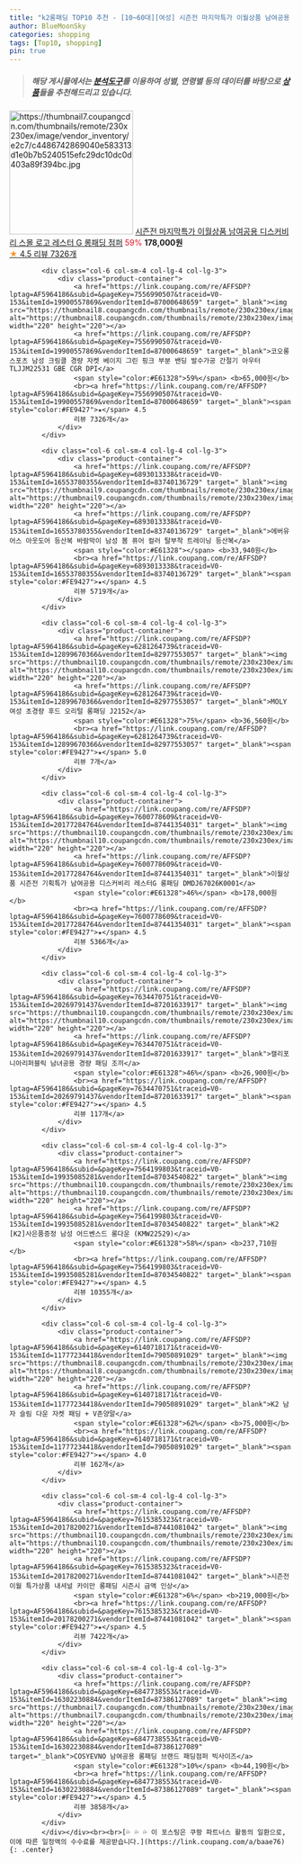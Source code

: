 ```yaml
---
title: "k2롱패딩 TOP10 추천 - [10~60대][여성] 시즌전 마지막특가 이월상품 남여공용 디스커비리 스몰 로고 레스터 G 롱패딩 점퍼"
author: BlueMoonSky
categories: shopping
tags: [Top10, shopping]
pin: true
---
```


> ##### 해당 게시물에서는 [**분석도구**](https://itemscout.io/)를 이용하여 **성별**, **연령별** 등의 데이터를 바탕으로 [**상품**](https://link.coupang.com/a/baae76)들을 추천해드리고 있습니다.
<div class="container"><div class="row">
            <div class="col-6 col-sm-4 col-lg-4 col-lg-3">
                <div class="product-container">
                    <a href="https://link.coupang.com/re/AFFSDP?lptag=AF5964186&subid=&pageKey=7615200442&traceid=V0-153&itemId=20177391604&vendorItemId=87441350612" target="_blank"><img src="https://thumbnail7.coupangcdn.com/thumbnails/remote/230x230ex/image/vendor_inventory/e2c7/c4486742869040e583313d1e0b7b5240515efc29dc10dc0d403a89f394bc.jpg" alt="https://thumbnail7.coupangcdn.com/thumbnails/remote/230x230ex/image/vendor_inventory/e2c7/c4486742869040e583313d1e0b7b5240515efc29dc10dc0d403a89f394bc.jpg" width="220" height="220"></a>
                    <a href="https://link.coupang.com/re/AFFSDP?lptag=AF5964186&subid=&pageKey=7615200442&traceid=V0-153&itemId=20177391604&vendorItemId=87441350612" target="_blank">시즌전 마지막특가 이월상품 남여공용 디스커비리 스몰 로고 레스터 G 롱패딩 점퍼</a>
                    <span style="color:#E61328">59%</span> <b>178,000원</b>
                    <br><a href="https://link.coupang.com/re/AFFSDP?lptag=AF5964186&subid=&pageKey=7615200442&traceid=V0-153&itemId=20177391604&vendorItemId=87441350612" target="_blank"><span style="color:#FE9427">★</span> 4.5
                    리뷰 7326개</a>
                </div>
            </div>
            
            <div class="col-6 col-sm-4 col-lg-4 col-lg-3">
                <div class="product-container">
                    <a href="https://link.coupang.com/re/AFFSDP?lptag=AF5964186&subid=&pageKey=7556990507&traceid=V0-153&itemId=19900557869&vendorItemId=87000648659" target="_blank"><img src="https://thumbnail8.coupangcdn.com/thumbnails/remote/230x230ex/image/vendor_inventory/c6ef/2f2bf72ad73486e4e8680546095709757052c37aaa1472b3c59f355bd8d7.png" alt="https://thumbnail8.coupangcdn.com/thumbnails/remote/230x230ex/image/vendor_inventory/c6ef/2f2bf72ad73486e4e8680546095709757052c37aaa1472b3c59f355bd8d7.png" width="220" height="220"></a>
                    <a href="https://link.coupang.com/re/AFFSDP?lptag=AF5964186&subid=&pageKey=7556990507&traceid=V0-153&itemId=19900557869&vendorItemId=87000648659" target="_blank">코오롱스포츠 남성 크링클 경량 자켓 베이지 그린 핑크 부분 밴딩 발수가공 간절기 아우터 TLJJM22531 GBE CGR DPI</a>
                    <span style="color:#E61328">59%</span> <b>65,000원</b>
                    <br><a href="https://link.coupang.com/re/AFFSDP?lptag=AF5964186&subid=&pageKey=7556990507&traceid=V0-153&itemId=19900557869&vendorItemId=87000648659" target="_blank"><span style="color:#FE9427">★</span> 4.5
                    리뷰 7326개</a>
                </div>
            </div>
            
            <div class="col-6 col-sm-4 col-lg-4 col-lg-3">
                <div class="product-container">
                    <a href="https://link.coupang.com/re/AFFSDP?lptag=AF5964186&subid=&pageKey=6893013338&traceid=V0-153&itemId=16553780355&vendorItemId=83740136729" target="_blank"><img src="https://thumbnail9.coupangcdn.com/thumbnails/remote/230x230ex/image/vendor_inventory/81f3/a5f620fb26363246e2287c080fecfc52454f6ecf55f81c01117f4f71eec1.jpg" alt="https://thumbnail9.coupangcdn.com/thumbnails/remote/230x230ex/image/vendor_inventory/81f3/a5f620fb26363246e2287c080fecfc52454f6ecf55f81c01117f4f71eec1.jpg" width="220" height="220"></a>
                    <a href="https://link.coupang.com/re/AFFSDP?lptag=AF5964186&subid=&pageKey=6893013338&traceid=V0-153&itemId=16553780355&vendorItemId=83740136729" target="_blank">에버유어스 아웃도어 등산복 바람막이 남성 봄 퓨어 컬러 탈부착 트레이닝 등산복</a>
                    <span style="color:#E61328"></span> <b>33,940원</b>
                    <br><a href="https://link.coupang.com/re/AFFSDP?lptag=AF5964186&subid=&pageKey=6893013338&traceid=V0-153&itemId=16553780355&vendorItemId=83740136729" target="_blank"><span style="color:#FE9427">★</span> 4.5
                    리뷰 5719개</a>
                </div>
            </div>
            
            <div class="col-6 col-sm-4 col-lg-4 col-lg-3">
                <div class="product-container">
                    <a href="https://link.coupang.com/re/AFFSDP?lptag=AF5964186&subid=&pageKey=6281264739&traceid=V0-153&itemId=12899670366&vendorItemId=82977553057" target="_blank"><img src="https://thumbnail10.coupangcdn.com/thumbnails/remote/230x230ex/image/vendor_inventory/539a/04e2ebbb791436d755d93eeeef0cf5d4b7d1df2eb5dcba05c680acc5698d.jpg" alt="https://thumbnail10.coupangcdn.com/thumbnails/remote/230x230ex/image/vendor_inventory/539a/04e2ebbb791436d755d93eeeef0cf5d4b7d1df2eb5dcba05c680acc5698d.jpg" width="220" height="220"></a>
                    <a href="https://link.coupang.com/re/AFFSDP?lptag=AF5964186&subid=&pageKey=6281264739&traceid=V0-153&itemId=12899670366&vendorItemId=82977553057" target="_blank">MOLY 여성 초경량 후드 오리털 롱패딩 J2152</a>
                    <span style="color:#E61328">75%</span> <b>36,560원</b>
                    <br><a href="https://link.coupang.com/re/AFFSDP?lptag=AF5964186&subid=&pageKey=6281264739&traceid=V0-153&itemId=12899670366&vendorItemId=82977553057" target="_blank"><span style="color:#FE9427">★</span> 5.0
                    리뷰 7개</a>
                </div>
            </div>
            
            <div class="col-6 col-sm-4 col-lg-4 col-lg-3">
                <div class="product-container">
                    <a href="https://link.coupang.com/re/AFFSDP?lptag=AF5964186&subid=&pageKey=7600778609&traceid=V0-153&itemId=20177284764&vendorItemId=87441354031" target="_blank"><img src="https://thumbnail10.coupangcdn.com/thumbnails/remote/230x230ex/image/vendor_inventory/9a73/719452d4103f6b2a5863198a1ddfe5c281eba8b157cbc0f13ba829962e71.png" alt="https://thumbnail10.coupangcdn.com/thumbnails/remote/230x230ex/image/vendor_inventory/9a73/719452d4103f6b2a5863198a1ddfe5c281eba8b157cbc0f13ba829962e71.png" width="220" height="220"></a>
                    <a href="https://link.coupang.com/re/AFFSDP?lptag=AF5964186&subid=&pageKey=7600778609&traceid=V0-153&itemId=20177284764&vendorItemId=87441354031" target="_blank">이월상품 시즌전 기획특가 남여공용 디스커비리 레스터G 롱패딩 DMDJ67026K0001</a>
                    <span style="color:#E61328">46%</span> <b>178,000원</b>
                    <br><a href="https://link.coupang.com/re/AFFSDP?lptag=AF5964186&subid=&pageKey=7600778609&traceid=V0-153&itemId=20177284764&vendorItemId=87441354031" target="_blank"><span style="color:#FE9427">★</span> 4.5
                    리뷰 5366개</a>
                </div>
            </div>
            
            <div class="col-6 col-sm-4 col-lg-4 col-lg-3">
                <div class="product-container">
                    <a href="https://link.coupang.com/re/AFFSDP?lptag=AF5964186&subid=&pageKey=7634470751&traceid=V0-153&itemId=20269791437&vendorItemId=87201633917" target="_blank"><img src="https://thumbnail10.coupangcdn.com/thumbnails/remote/230x230ex/image/vendor_inventory/4646/c250a122dd41168109be59d3346a7e09d96137c909fab55675b544adbe8a.jpg" alt="https://thumbnail10.coupangcdn.com/thumbnails/remote/230x230ex/image/vendor_inventory/4646/c250a122dd41168109be59d3346a7e09d96137c909fab55675b544adbe8a.jpg" width="220" height="220"></a>
                    <a href="https://link.coupang.com/re/AFFSDP?lptag=AF5964186&subid=&pageKey=7634470751&traceid=V0-153&itemId=20269791437&vendorItemId=87201633917" target="_blank">캘리포니아리퍼블릭 남녀공용 경량 패딩 조끼</a>
                    <span style="color:#E61328">46%</span> <b>26,900원</b>
                    <br><a href="https://link.coupang.com/re/AFFSDP?lptag=AF5964186&subid=&pageKey=7634470751&traceid=V0-153&itemId=20269791437&vendorItemId=87201633917" target="_blank"><span style="color:#FE9427">★</span> 4.5
                    리뷰 117개</a>
                </div>
            </div>
            
            <div class="col-6 col-sm-4 col-lg-4 col-lg-3">
                <div class="product-container">
                    <a href="https://link.coupang.com/re/AFFSDP?lptag=AF5964186&subid=&pageKey=7564199803&traceid=V0-153&itemId=19935085281&vendorItemId=87034540822" target="_blank"><img src="https://thumbnail10.coupangcdn.com/thumbnails/remote/230x230ex/image/vendor_inventory/c2f7/ec2e972d36969457f821dd561c6c83671700bb14d9dd47bc3adef61054ad.jpg" alt="https://thumbnail10.coupangcdn.com/thumbnails/remote/230x230ex/image/vendor_inventory/c2f7/ec2e972d36969457f821dd561c6c83671700bb14d9dd47bc3adef61054ad.jpg" width="220" height="220"></a>
                    <a href="https://link.coupang.com/re/AFFSDP?lptag=AF5964186&subid=&pageKey=7564199803&traceid=V0-153&itemId=19935085281&vendorItemId=87034540822" target="_blank">K2 [K2]사은품증정 남성 어드벤스드 롱다운 (KMW22529)</a>
                    <span style="color:#E61328">58%</span> <b>237,710원</b>
                    <br><a href="https://link.coupang.com/re/AFFSDP?lptag=AF5964186&subid=&pageKey=7564199803&traceid=V0-153&itemId=19935085281&vendorItemId=87034540822" target="_blank"><span style="color:#FE9427">★</span> 4.5
                    리뷰 10355개</a>
                </div>
            </div>
            
            <div class="col-6 col-sm-4 col-lg-4 col-lg-3">
                <div class="product-container">
                    <a href="https://link.coupang.com/re/AFFSDP?lptag=AF5964186&subid=&pageKey=6140718171&traceid=V0-153&itemId=11777234418&vendorItemId=79050891029" target="_blank"><img src="https://thumbnail8.coupangcdn.com/thumbnails/remote/230x230ex/image/vendor_inventory/5108/f5b99ffab2e8de87e9ec14fb6770695e7c2eb283ad668d71ac9fa0f9ef3e.jpg" alt="https://thumbnail8.coupangcdn.com/thumbnails/remote/230x230ex/image/vendor_inventory/5108/f5b99ffab2e8de87e9ec14fb6770695e7c2eb283ad668d71ac9fa0f9ef3e.jpg" width="220" height="220"></a>
                    <a href="https://link.coupang.com/re/AFFSDP?lptag=AF5964186&subid=&pageKey=6140718171&traceid=V0-153&itemId=11777234418&vendorItemId=79050891029" target="_blank">K2 남자 슬림 다운 자켓 패딩 + V존양말</a>
                    <span style="color:#E61328">62%</span> <b>75,000원</b>
                    <br><a href="https://link.coupang.com/re/AFFSDP?lptag=AF5964186&subid=&pageKey=6140718171&traceid=V0-153&itemId=11777234418&vendorItemId=79050891029" target="_blank"><span style="color:#FE9427">★</span> 4.0
                    리뷰 162개</a>
                </div>
            </div>
            
            <div class="col-6 col-sm-4 col-lg-4 col-lg-3">
                <div class="product-container">
                    <a href="https://link.coupang.com/re/AFFSDP?lptag=AF5964186&subid=&pageKey=7615385323&traceid=V0-153&itemId=20178200271&vendorItemId=87441081042" target="_blank"><img src="https://thumbnail10.coupangcdn.com/thumbnails/remote/230x230ex/image/vendor_inventory/1a88/48ac4ba65f7d153511aae9285b5eb9c0de7327889a82b8e73f1c743dd386.png" alt="https://thumbnail10.coupangcdn.com/thumbnails/remote/230x230ex/image/vendor_inventory/1a88/48ac4ba65f7d153511aae9285b5eb9c0de7327889a82b8e73f1c743dd386.png" width="220" height="220"></a>
                    <a href="https://link.coupang.com/re/AFFSDP?lptag=AF5964186&subid=&pageKey=7615385323&traceid=V0-153&itemId=20178200271&vendorItemId=87441081042" target="_blank">시즌전 이월 특가상품 내셔널 카이만 롱패딩 시즌시 금액 인상</a>
                    <span style="color:#E61328">6%</span> <b>219,000원</b>
                    <br><a href="https://link.coupang.com/re/AFFSDP?lptag=AF5964186&subid=&pageKey=7615385323&traceid=V0-153&itemId=20178200271&vendorItemId=87441081042" target="_blank"><span style="color:#FE9427">★</span> 4.5
                    리뷰 7422개</a>
                </div>
            </div>
            
            <div class="col-6 col-sm-4 col-lg-4 col-lg-3">
                <div class="product-container">
                    <a href="https://link.coupang.com/re/AFFSDP?lptag=AF5964186&subid=&pageKey=6847738553&traceid=V0-153&itemId=16302230884&vendorItemId=87386127089" target="_blank"><img src="https://thumbnail7.coupangcdn.com/thumbnails/remote/230x230ex/image/vendor_inventory/247e/0378fdcc51f49bf1d86c86d7b15dac9417d070fbaa881f54e06c52aafefd.jpg" alt="https://thumbnail7.coupangcdn.com/thumbnails/remote/230x230ex/image/vendor_inventory/247e/0378fdcc51f49bf1d86c86d7b15dac9417d070fbaa881f54e06c52aafefd.jpg" width="220" height="220"></a>
                    <a href="https://link.coupang.com/re/AFFSDP?lptag=AF5964186&subid=&pageKey=6847738553&traceid=V0-153&itemId=16302230884&vendorItemId=87386127089" target="_blank">COSYEVNO 남여공용 롱패딩 브랜드 패딩점퍼 빅사이즈</a>
                    <span style="color:#E61328">10%</span> <b>44,190원</b>
                    <br><a href="https://link.coupang.com/re/AFFSDP?lptag=AF5964186&subid=&pageKey=6847738553&traceid=V0-153&itemId=16302230884&vendorItemId=87386127089" target="_blank"><span style="color:#FE9427">★</span> 4.5
                    리뷰 3858개</a>
                </div>
            </div>
            </div></div><br><br>[💦 💦 💦 이 포스팅은 쿠팡 파트너스 활동의 일환으로, 이에 따른 일정액의 수수료를 제공받습니다.](https://link.coupang.com/a/baae76){: .center}